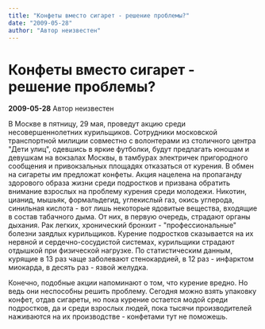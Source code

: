 ```yaml
---
title: "Конфеты вместо сигарет - решение проблемы?"
date: "2009-05-28"
author: "Автор неизвестен"
---
```


# Конфеты вместо сигарет - решение проблемы?

**2009-05-28** Автор неизвестен

В Москве в пятницу, 29 мая, проведут акцию среди несовершеннолетних курильщиков. Сотрудники московской транспортной милиции совместно с волонтерами из столичного центра "Дети улиц", одевшись в яркие футболки, будут предлагать юношам и девушкам на вокзалах Москвы, в тамбурах электричек пригородного сообщения и привокзальных площадях отказаться от курения. В обмен на сигареты им предложат конфеты. Акция нацелена на пропаганду здорового образа жизни среди подростков и призвана обратить внимание взрослых на проблему курения среди молодежи. Никотин, цианид, мышьяк, формальдегид, углекислый газ, окись углерода, синильная кислота - вот лишь некоторые ядовитые вещества, входящие в состав табачного дыма. От них, в первую очередь, страдают органы дыхания. Рак легких, хронический бронхит - "профессиональные" болезни заядлых курильщиков. Курение подростков сказывается на их нервной и сердечно-сосудистой системах, курильщики страдают отдышкой при физической нагрузке. По статистическим данным, курящие в 13 раз чаще заболевают стенокардией, в 12 раз - инфарктом миокарда, в десять раз - язвой желудка.

Конечно, подобные акции напоминают о том, что курение вредно. Но ведь они неспособны решить проблему. Сегодня можно взять упаковку конфет, отдав сигареты, но пока курение остается модой среди подростков, да и среди взрослых людей, пока тысячи производителей наживаются на их производстве - конфетами тут не поможешь.